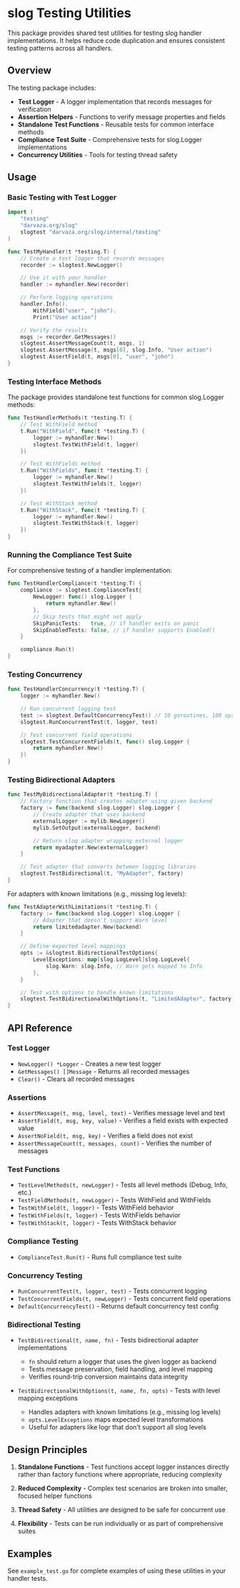 # slog Testing Utilities

This package provides shared test utilities for testing slog handler
implementations. It helps reduce code duplication and ensures consistent testing
patterns across all handlers.

## Overview

The testing package includes:

- **Test Logger** - A logger implementation that records messages for
  verification
- **Assertion Helpers** - Functions to verify message properties and fields
- **Standalone Test Functions** - Reusable tests for common interface methods
- **Compliance Test Suite** - Comprehensive tests for slog.Logger
  implementations
- **Concurrency Utilities** - Tools for testing thread safety

## Usage

### Basic Testing with Test Logger

```go
import (
    "testing"
    "darvaza.org/slog"
    slogtest "darvaza.org/slog/internal/testing"
)

func TestMyHandler(t *testing.T) {
    // Create a test logger that records messages
    recorder := slogtest.NewLogger()

    // Use it with your handler
    handler := myhandler.New(recorder)

    // Perform logging operations
    handler.Info().
        WithField("user", "john").
        Print("User action")

    // Verify the results
    msgs := recorder.GetMessages()
    slogtest.AssertMessageCount(t, msgs, 1)
    slogtest.AssertMessage(t, msgs[0], slog.Info, "User action")
    slogtest.AssertField(t, msgs[0], "user", "john")
}
```

### Testing Interface Methods

The package provides standalone test functions for common slog.Logger methods:

```go
func TestHandlerMethods(t *testing.T) {
    // Test WithField method
    t.Run("WithField", func(t *testing.T) {
        logger := myhandler.New()
        slogtest.TestWithField(t, logger)
    })

    // Test WithFields method
    t.Run("WithFields", func(t *testing.T) {
        logger := myhandler.New()
        slogtest.TestWithFields(t, logger)
    })

    // Test WithStack method
    t.Run("WithStack", func(t *testing.T) {
        logger := myhandler.New()
        slogtest.TestWithStack(t, logger)
    })
}
```

### Running the Compliance Test Suite

For comprehensive testing of a handler implementation:

```go
func TestHandlerCompliance(t *testing.T) {
    compliance := slogtest.ComplianceTest{
        NewLogger: func() slog.Logger {
            return myhandler.New()
        },
        // Skip tests that might not apply
        SkipPanicTests:   true, // if handler exits on panic
        SkipEnabledTests: false, // if handler supports Enabled()
    }

    compliance.Run(t)
}
```

### Testing Concurrency

```go
func TestHandlerConcurrency(t *testing.T) {
    logger := myhandler.New()

    // Run concurrent logging test
    test := slogtest.DefaultConcurrencyTest() // 10 goroutines, 100 ops each
    slogtest.RunConcurrentTest(t, logger, test)

    // Test concurrent field operations
    slogtest.TestConcurrentFields(t, func() slog.Logger {
        return myhandler.New()
    })
}
```

### Testing Bidirectional Adapters

```go
func TestMyBidirectionalAdapter(t *testing.T) {
    // Factory function that creates adapter using given backend
    factory := func(backend slog.Logger) slog.Logger {
        // Create adapter that uses backend
        externalLogger := mylib.NewLogger()
        mylib.SetOutput(externalLogger, backend)

        // Return slog adapter wrapping external logger
        return myadapter.New(externalLogger)
    }

    // Test adapter that converts between logging libraries
    slogtest.TestBidirectional(t, "MyAdapter", factory)
}
```

For adapters with known limitations (e.g., missing log levels):

```go
func TestAdapterWithLimitations(t *testing.T) {
    factory := func(backend slog.Logger) slog.Logger {
        // Adapter that doesn't support Warn level
        return limitedadapter.New(backend)
    }

    // Define expected level mappings
    opts := &slogtest.BidirectionalTestOptions{
        LevelExceptions: map[slog.LogLevel]slog.LogLevel{
            slog.Warn: slog.Info, // Warn gets mapped to Info
        },
    }

    // Test with options to handle known limitations
    slogtest.TestBidirectionalWithOptions(t, "LimitedAdapter", factory, opts)
}
```

## API Reference

### Test Logger

- `NewLogger() *Logger` - Creates a new test logger
- `GetMessages() []Message` - Returns all recorded messages
- `Clear()` - Clears all recorded messages

### Assertions

- `AssertMessage(t, msg, level, text)` - Verifies message level and text
- `AssertField(t, msg, key, value)` - Verifies a field exists with expected
  value
- `AssertNoField(t, msg, key)` - Verifies a field does not exist
- `AssertMessageCount(t, messages, count)` - Verifies the number of messages

### Test Functions

- `TestLevelMethods(t, newLogger)` - Tests all level methods (Debug, Info, etc.)
- `TestFieldMethods(t, newLogger)` - Tests WithField and WithFields
- `TestWithField(t, logger)` - Tests WithField behavior
- `TestWithFields(t, logger)` - Tests WithFields behavior
- `TestWithStack(t, logger)` - Tests WithStack behavior

### Compliance Testing

- `ComplianceTest.Run(t)` - Runs full compliance test suite

### Concurrency Testing

- `RunConcurrentTest(t, logger, test)` - Tests concurrent logging
- `TestConcurrentFields(t, newLogger)` - Tests concurrent field operations
- `DefaultConcurrencyTest()` - Returns default concurrency test config

### Bidirectional Testing

- `TestBidirectional(t, name, fn)` - Tests bidirectional adapter implementations
  - `fn` should return a logger that uses the given logger as backend
  - Tests message preservation, field handling, and level mapping
  - Verifies round-trip conversion maintains data integrity

- `TestBidirectionalWithOptions(t, name, fn, opts)` - Tests with level mapping
  exceptions
  - Handles adapters with known limitations (e.g., missing log levels)
  - `opts.LevelExceptions` maps expected level transformations
  - Useful for adapters like logr that don't support all slog levels

## Design Principles

1. **Standalone Functions** - Test functions accept logger instances directly
   rather than factory functions where appropriate, reducing complexity

2. **Reduced Complexity** - Complex test scenarios are broken into smaller,
   focused helper functions

3. **Thread Safety** - All utilities are designed to be safe for concurrent use

4. **Flexibility** - Tests can be run individually or as part of comprehensive
   suites

## Examples

See `example_test.go` for complete examples of using these utilities in your
handler tests.

